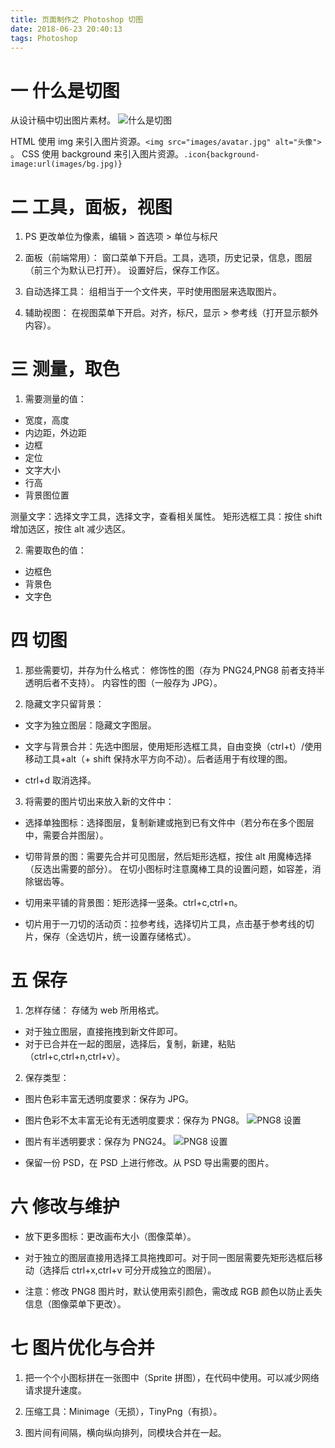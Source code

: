 ```yaml
---
title: 页面制作之 Photoshop 切图
date: 2018-06-23 20:40:13
tags: Photoshop
---
```

# 一 什么是切图
从设计稿中切出图片素材。
![什么是切图](图1.PNG)

HTML 使用 img 来引入图片资源。`<img src="images/avatar.jpg" alt="头像">` 。
CSS 使用 background 来引入图片资源。`.icon{background-image:url(images/bg.jpg)}`

# 二 工具，面板，视图
1. PS 更改单位为像素，编辑 > 首选项 > 单位与标尺

2. 面板（前端常用）：
窗口菜单下开启。工具，选项，历史记录，信息，图层（前三个为默认已打开）。
设置好后，保存工作区。

3. 自动选择工具：
组相当于一个文件夹，平时使用图层来选取图片。

4. 辅助视图：
在视图菜单下开启。对齐，标尺，显示 > 参考线（打开显示额外内容）。

# 三 测量，取色
1. 需要测量的值：
- 宽度，高度
- 内边距，外边距
- 边框
- 定位
- 文字大小
- 行高
- 背景图位置

测量文字：选择文字工具，选择文字，查看相关属性。
矩形选框工具：按住 shift 增加选区，按住 alt 减少选区。

2. 需要取色的值：
- 边框色
- 背景色
- 文字色

# 四 切图
1. 那些需要切，并存为什么格式：
修饰性的图（存为 PNG24,PNG8 前者支持半透明后者不支持）。
内容性的图（一般存为 JPG）。

2. 隐藏文字只留背景：
- 文字为独立图层：隐藏文字图层。

- 文字与背景合并：先选中图层，使用矩形选框工具，自由变换（ctrl+t）/使用移动工具+alt（+
shift 保持水平方向不动）。后者适用于有纹理的图。

- ctrl+d 取消选择。

3. 将需要的图片切出来放入新的文件中：
- 选择单独图标：选择图层，复制新建或拖到已有文件中（若分布在多个图层中，需要合并图层）。

- 切带背景的图：需要先合并可见图层，然后矩形选框，按住 alt 用魔棒选择（反选出需要的部分）。
在切小图标时注意魔棒工具的设置问题，如容差，消除锯齿等。

- 切用来平铺的背景图：矩形选择一竖条。ctrl+c,ctrl+n。

- 切片用于一刀切的活动页：拉参考线，选择切片工具，点击基于参考线的切片，保存（全选切片，统一设置存储格式）。

# 五 保存
1. 怎样存储：
存储为 web 所用格式。
- 对于独立图层，直接拖拽到新文件即可。
- 对于已合并在一起的图层，选择后，复制，新建，粘贴（ctrl+c,ctrl+n,ctrl+v）。

2. 保存类型：
- 图片色彩丰富无透明度要求：保存为 JPG。

- 图片色彩不太丰富无论有无透明度要求：保存为 PNG8。
![PNG8 设置](图2.PNG)

- 图片有半透明要求：保存为 PNG24。
![PNG8 设置](图3.PNG)

- 保留一份 PSD，在 PSD 上进行修改。从 PSD 导出需要的图片。

# 六 修改与维护
- 放下更多图标：更改画布大小（图像菜单）。

- 对于独立的图层直接用选择工具拖拽即可。对于同一图层需要先矩形选框后移动（选择后 ctrl+x,ctrl+v 可分开成独立的图层）。 

- 注意：修改 PNG8 图片时，默认使用索引颜色，需改成 RGB 颜色以防止丢失信息（图像菜单下更改）。

# 七 图片优化与合并
1. 把一个个小图标拼在一张图中（Sprite 拼图），在代码中使用。可以减少网络请求提升速度。

2. 压缩工具：Minimage（无损），TinyPng（有损）。

3. 图片间有间隔，横向纵向排列，同模块合并在一起。
